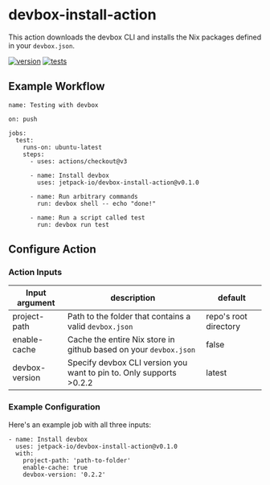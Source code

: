 # devbox-install-action

This action downloads the devbox CLI and installs the Nix packages defined in your `devbox.json`.

[![version](https://img.shields.io/github/v/release/jetpack-io/devbox-install-action?color=green&label=version&sort=semver)](https://github.com/jetpack-io/devbox-install-action/releases) [![tests](https://github.com/jetpack-io/devbox-install-action/actions/workflows/test.yaml/badge.svg)](https://github.com/jetpack-io/devbox-install-action/actions/workflows/test.yaml?branch=main)

## Example Workflow

```
name: Testing with devbox

on: push

jobs:
  test:
    runs-on: ubuntu-latest
    steps:
      - uses: actions/checkout@v3

      - name: Install devbox
        uses: jetpack-io/devbox-install-action@v0.1.0

      - name: Run arbitrary commands
        run: devbox shell -- echo "done!"

      - name: Run a script called test
        run: devbox run test
```

## Configure Action

### Action Inputs

| Input argument | description                                                         | default               |
| -------------- | ------------------------------------------------------------------- | --------------------- |
| project-path   | Path to the folder that contains a valid `devbox.json`              | repo's root directory |
| enable-cache   | Cache the entire Nix store in github based on your `devbox.json`    | false                 |
| devbox-version | Specify devbox CLI version you want to pin to. Only supports >0.2.2 | latest                |

### Example Configuration

Here's an example job with all three inputs:

```
- name: Install devbox
  uses: jetpack-io/devbox-install-action@v0.1.0
  with:
    project-path: 'path-to-folder'
    enable-cache: true
    devbox-version: '0.2.2'
```
